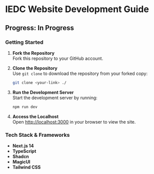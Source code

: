 # IEDC Website Development Guide

## Progress: **In Progress** 

### Getting Started

1. **Fork the Repository**  
   Fork this repository to your GitHub account.

2. **Clone the Repository**  
   Use `git clone` to download the repository from your forked copy:
   ```bash
   git clone <your-link> ./
   ```

3. **Run the Development Server**  
   Start the development server by running:
   ```bash
   npm run dev
   ```

4. **Access the Localhost**  
   Open [http://localhost:3000](http://localhost:3000) in your browser to view the site.

### Tech Stack & Frameworks
- **Next.js 14**
- **TypeScript**
- **Shadcn**
- **MagicUI**
- **Tailwind CSS**

